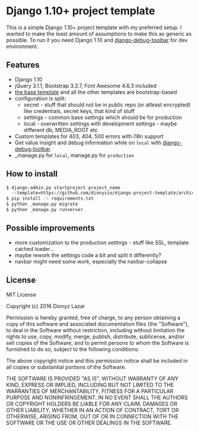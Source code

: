 # Django 1.10+ project template

This is a simple Django 1.10+ project template with my preferred setup. I wanted to make the least amount of assumptions to make this as generic as possible. To run it you need Django 1.10 and [django-debug-toolbar](https://django-debug-toolbar.readthedocs.org) for dev environment. 


## Features

- Django 1.10
- jQuery 3.1.1, Bootstrap 3.3.7, Font Awesome 4.6.3 included
- [the base template](base/templates/base.html) and all the other templates are bootstrap-based
- configuration is split:
    * secret - stuff that should not be in public repo (or atleast encrypted) like credentials, secret keys, that kind of stuff
    * settings - common base settings which should be for production
    * local - overwritten settings with development settings - maybe different db, MEDIA_ROOT etc
- Custom templates for 403, 404, 500 errors with i18n support
- Get value insight and debug information while on `local` with [django-debug-toolbar](https://django-debug-toolbar.readthedocs.org).
- _manage.py for `local`, manage.py for `production`


## How to install

```bash
$ django-admin.py startproject project_name
  --template=https://github.com/dionysio/django-project-template/archive/master.zip \
$ pip install -r requirements.txt
$ python _manage.py migrate
$ python _manage.py runserver
```

## Possible improvements

- more customization to the production settings - stuff like SSL, template cached loader...
- maybe rework the settings code a bit and split it differently?
- navbar might need some work, especially the navbar-collapse

## License

MIT License

Copyright (c) 2016 Dionyz Lazar

Permission is hereby granted, free of charge, to any person obtaining a copy
of this software and associated documentation files (the "Software"), to deal
in the Software without restriction, including without limitation the rights
to use, copy, modify, merge, publish, distribute, sublicense, and/or sell
copies of the Software, and to permit persons to whom the Software is
furnished to do so, subject to the following conditions:

The above copyright notice and this permission notice shall be included in all
copies or substantial portions of the Software.

THE SOFTWARE IS PROVIDED "AS IS", WITHOUT WARRANTY OF ANY KIND, EXPRESS OR
IMPLIED, INCLUDING BUT NOT LIMITED TO THE WARRANTIES OF MERCHANTABILITY,
FITNESS FOR A PARTICULAR PURPOSE AND NONINFRINGEMENT. IN NO EVENT SHALL THE
AUTHORS OR COPYRIGHT HOLDERS BE LIABLE FOR ANY CLAIM, DAMAGES OR OTHER
LIABILITY, WHETHER IN AN ACTION OF CONTRACT, TORT OR OTHERWISE, ARISING FROM,
OUT OF OR IN CONNECTION WITH THE SOFTWARE OR THE USE OR OTHER DEALINGS IN THE
SOFTWARE.